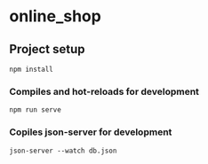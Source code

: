 # online_shop

## Project setup
```
npm install
```

### Compiles and hot-reloads for development
```
npm run serve
```
### Copiles json-server for development
```
json-server --watch db.json 
```
